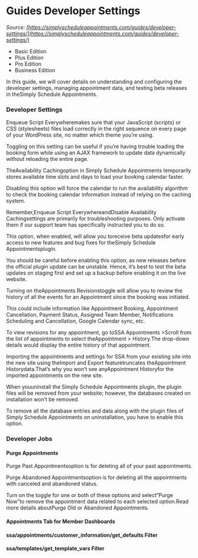 # Guides Developer Settings


*Source: [https://simplyscheduleappointments.com/guides/developer-settings/](https://simplyscheduleappointments.com/guides/developer-settings/)*

- Basic Edition
- Plus Edition
- Pro Edition
- Business Edition

In this guide, we will cover details on understanding and configuring the developer settings, managing appointment data, and testing beta releases in theSimply Schedule Appointments.

### Developer Settings

Enqueue Script Everywheremakes sure that your JavaScript (scripts) or CSS (stylesheets) files load correctly in the right sequence on every page of your WordPress site, no matter which theme you’re using.

Toggling on this setting can be useful if you’re having trouble loading the booking form while using an AJAX framework to update data dynamically without reloading the entire page.

TheAvailability Cachingoption in Simply Schedule Appointments temporarily stores available time slots and days to load your booking calendar faster.

Disabling this option will force the calendar to run the availability algorithm to check the booking calendar information instead of relying on the caching system.

Remember,Enqueue Script EverywhereandDisable Availability Cachingsettings are primarily for troubleshooting purposes. Only activate them if our support team has specifically instructed you to do so.

This option, when enabled, will allow you toreceive beta updatesfor early access to new features and bug fixes for theSimply Schedule Appointmentsplugin.

You should be careful before enabling this option, as new releases before the official plugin update can be unstable. Hence, it’s best to test the beta updates on staging first and set up a backup before enabling it on the live website.

Turning on theAppointments Revisionstoggle will allow you to review the history of all the events for an Appointment since the booking was initiated.

This could include information like Appointment Booking, Appointment Cancellation, Payment Status, Assigned Team Member, Notifications Scheduling and Cancellation, Google Calendar sync, etc.

To view revisions for any appointment, go toSSA Appointments >Scroll from the list of appointments to select theAppointment > History.The drop-down details would display the entire history of that appointment.

Importing the appointments and settings for SSA from your existing site into the new site using theImport and Export featuretruncates theAppointment Historydata.That’s why you won’t see anyAppointment Historyfor the imported appointments on the new site.

When youuninstall the Simply Schedule Appointments plugin, the plugin files will be removed from your website; however, the databases created on installation won’t be removed.

To remove all the database entries and data along with the plugin files of Simply Schedule Appointments on uninstallation, you have to enable this option.

### Developer Jobs

#### Purge Appointments

Purge Past Appointmentsoption is for deleting all of your past appointments.

Purge Abandoned Appointmentsoption is for deleting all the appointments with canceled and abandoned status.

Turn on the toggle for one or both of these options and select“Purge Now”to remove the appointment data related to each selected option.Read more details aboutPurge Old or Abandoned Appointments.

#### Appointments Tab for Member Dashboards

#### ssa/appointments/customer_information/get_defaults Filter

#### ssa/templates/get_template_vars Filter
